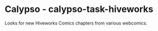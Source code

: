 Calypso - calypso-task-hiveworks
==================================

Looks for new Hiveworks Comics chapters from various webcomics.

